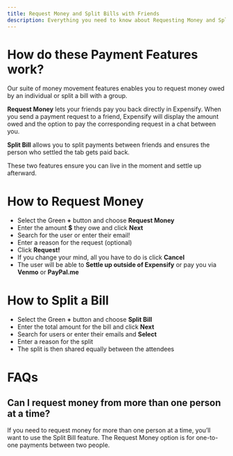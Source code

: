 ```yaml
---
title: Request Money and Split Bills with Friends
description: Everything you need to know about Requesting Money and Splitting Bills with Friends!
---
```


<!-- The lines above are required by Jekyll to process the .md file -->

# How do these Payment Features work?
Our suite of money movement features enables you to request money owed by an individual or split a bill with a group.

**Request Money** lets your friends pay you back directly in Expensify. When you send a payment request to a friend, Expensify will display the amount owed and the option to pay the corresponding request in a chat between you.

**Split Bill** allows you to split payments between friends and ensures the person who settled the tab gets paid back.

These two features ensure you can live in the moment and settle up afterward.

# How to Request Money
- Select the Green **+** button and choose **Request Money**
- Enter the amount **$** they owe and click **Next**
- Search for the user or enter their email!
- Enter a reason for the request (optional)
- Click **Request!**
- If you change your mind, all you have to do is click **Cancel**
- The user will be able to **Settle up outside of Expensify** or pay you via **Venmo** or **PayPal.me**

# How to Split a Bill
- Select the Green **+** button and choose **Split Bill**
- Enter the total amount for the bill and click **Next**
- Search for users or enter their emails and **Select**
- Enter a reason for the split
- The split is then shared equally between the attendees

# FAQs
## Can I request money from more than one person at a time?
If you need to request money for more than one person at a time, you’ll want to use the Split Bill feature. The Request Money option is for one-to-one payments between two people.

